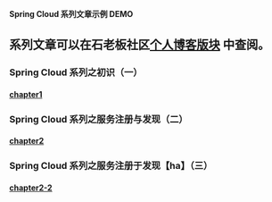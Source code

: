 **Spring Cloud 系列文章示例 DEMO**


## 系列文章可以在石老板社区[个人博客版块](http://www.ithere.net/kirago) 中查阅。

### Spring Cloud 系列之初识（一）
#### [chapter1](http://www.ithere.net/kirago/article/128)

### Spring Cloud 系列之服务注册与发现（二）
#### [chapter2](http://www.ithere.net/kirago/article/129)

### Spring Cloud 系列之服务注册于发现【ha】（三）
#### [chapter2-2](http://www.ithere.net/kirago/article/130)
